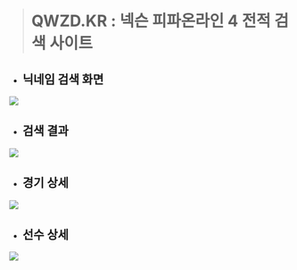 > # QWZD.KR : 넥슨 피파온라인 4 전적 검색 사이트

* ## 닉네임 검색 화면
![](https://images.velog.io/images/rito/post/91969e69-6b47-4cba-b02f-284c79525f96/image.png)

* ## 검색 결과
![](https://images.velog.io/images/rito/post/4d2ce73d-abfe-4f5a-9d43-97c70704941b/image.png)

* ## 경기 상세
![](https://images.velog.io/images/rito/post/bdcf1da5-791c-4895-906a-2aa245d3da3c/image.png)

* ## 선수 상세
![](https://images.velog.io/images/rito/post/0e4f187b-dcf8-4de3-9d39-5dc0a3631594/image.png)
